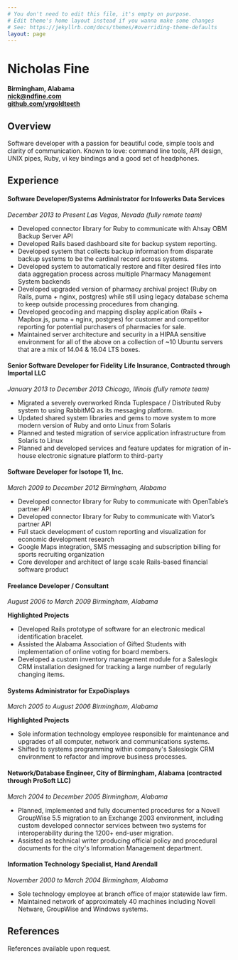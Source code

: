 ```yaml
---
# You don't need to edit this file, it's empty on purpose.
# Edit theme's home layout instead if you wanna make some changes
# See: https://jekyllrb.com/docs/themes/#overriding-theme-defaults
layout: page
---
```

# Nicholas Fine
**Birmingham, Alabama**  
[**nick@ndfine.com**](mailto:nick@ndfine.com)  
[**github.com/yrgoldteeth**](https://github.com/yrgoldteeth)  

## Overview

Software developer with a passion for beautiful code, simple tools and clarity of communication. Known to love: command line tools, API design, UNIX pipes, Ruby, vi key bindings and a good set of headphones.

## Experience

#### Software Developer/Systems Administrator for Infowerks Data Services
*December 2013 to Present Las Vegas, Nevada (fully remote team)*

  * Developed connector library for Ruby to communicate with Ahsay OBM Backup Server API
  * Developed Rails based dashboard site for backup system reporting.
  * Developed system that collects backup information from disparate backup systems to be the cardinal record across systems.
  * Developed system to automatically restore and filter desired files into data aggregation process across multiple Pharmacy Management System backends
  * Developed upgraded version of pharmacy archival project (Ruby on Rails, puma + nginx, postgres) while still using legacy database schema to keep outside processing procedures from changing.
  * Developed geocoding and mapping display application (Rails + Mapbox.js, puma + nginx, postgres) for customer and competitor reporting for potential purchasers of pharmacies for sale.
  * Maintained server architecture and security in a HIPAA sensitive environment for all of the above on a collection of ~10 Ubuntu servers that are a mix of 14.04 & 16.04 LTS boxes.

#### Senior Software Developer for Fidelity Life Insurance, Contracted through Importal LLC
*January 2013 to December 2013 Chicago, Illinois (fully remote team)*

  * Migrated a severely overworked Rinda Tuplespace / Distributed Ruby system to using RabbitMQ as its messaging platform.
  * Updated shared system libraries and gems to move system to more modern version of Ruby and onto Linux from Solaris
  * Planned and tested migration of service application infrastructure from Solaris to Linux
  * Planned and developed services and feature updates for migration of in-house electronic signature platform to third-party

#### Software Developer for Isotope 11, Inc.
*March 2009 to December 2012 Birmingham, Alabama*

  * Developed connector library for Ruby to communicate with OpenTable’s partner API
  * Developed connector library for Ruby to communicate with Viator’s partner API
  * Full stack development of custom reporting and visualization for economic development research
  * Google Maps integration, SMS messaging and subscription billing for sports recruiting organization
  * Core developer and architect of large scale Rails-based financial software product


#### Freelance Developer / Consultant
*August 2006 to March 2009 Birmingham, Alabama*

**Highlighted Projects**

  * Developed Rails prototype of software for an electronic medical identification bracelet.
  * Assisted the Alabama Association of Gifted Students with implementation of online voting for board members.
  * Developed a custom inventory management module for a Saleslogix CRM installation designed for tracking a large number of regularly changing items.

#### Systems Administrator for ExpoDisplays
*March 2005 to August 2006 Birmingham, Alabama*

**Highlighted Projects**

  * Sole information technology employee responsible for maintenance and upgrades of all computer, network and communications systems.
  * Shifted to systems programming within company's Saleslogix CRM environment to refactor and improve business processes.

#### Network/Database Engineer, City of Birmingham, Alabama (contracted through ProSoft LLC)
*March 2004 to December 2005 Birmingham, Alabama*

  * Planned, implemented and fully documented procedures for a Novell GroupWise 5.5 migration to an Exchange 2003 environment, including custom developed connector services between two systems for interoperability during the 1200+ end-user migration.
  * Assisted as technical writer producing official policy and procedural documents for the city's Information Management department.


#### Information Technology Specialist, Hand Arendall
*November 2000 to March 2004 Birmingham, Alabama*

  * Sole technology employee at branch office of major statewide law firm.
  * Maintained network of approximately 40 machines including Novell Netware, GroupWise and Windows systems.

## References

References available upon request.
